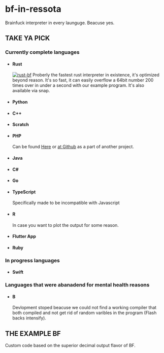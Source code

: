 # bf-in-ressota
Brainfuck interpreter in every launguge. Beacuse yes.
## <b>TAKE YA PICK</b>
### Currently complete languages
- #### Rust
    [![rust-bf](https://snapcraft.io//rust-bf/badge.svg)](https://snapcraft.io/rust-bf)
    Proberly the fastest rust interpreter in existence, it's optimized beyond reason. It's so fast, it can easily overflow a 64bit number 200 times over in under a second with our example program. It's also available via snap.
- #### Python
- #### C++
- #### Scratch
- #### PHP
    Can be found [Here](http://brainfucked.qrl.nz) or [at Github](https://github.com/LaSpruca/brainfuck-php) as a part of another project.
- #### Java
- #### C#
- #### Go
- #### TypeScript
    Specifically made to be incompatible with Javascript
- #### R
    In case you want to plot the output for some reason.
- #### Flutter App
- #### Ruby

### In progress languages
- #### Swift

### Languages that were abanadend for mental health reasons
- #### B 
    Devlopment stoped beacuse we could not find a working compiler that both compiled and not get rid of random varibles in the program (Flash backs intensify).

## <b>THE EXAMPLE BF</b>
Custom code based on the superior decimal output flavor of BF.
